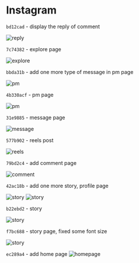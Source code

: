 # Instagram

`bd12cad` - display the reply of comment

![reply](./update/bd12cad.png)

`7c74382` - explore page

![explore](./update/7c74382.png)

`bbda31b` - add one more type of message in pm page

![pm](./update/bbda31b.png)

`4b330acf` - pm page

![pm](./update/4b330acf.gif)

`31e9885` - message page

![message](./update/31e9885.png)

`577b902` - reels post

![reels](./update/577b902.gif)

`79bd2c4` - add comment page

![comment](./update/79bd2c4.png)

`42ac18b` - add one more story, profile page

![story](./update/42ac18b_1.png)
![story](./update/42ac18b_2.png)

`b22ebd2` - story

![story](./update/b22ebd2.gif)

`f7bc688` - story page, fixed some font size

![story](./update/f7bc688.png)

`ec289a4` - add home page
![homepage](./update/ec289a4.png)